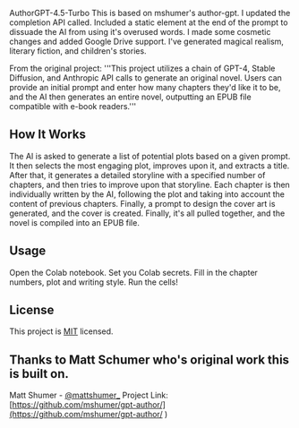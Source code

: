 AuthorGPT-4.5-Turbo
This is based on mshumer's author-gpt.
I updated the completion API called. Included a static element at the end of the prompt to dissuade the AI from using it's overused words. I made some cosmetic changes and added Google Drive support.
I've generated magical realism, literary fiction, and children's stories.

From the original project:
'''This project utilizes a chain of GPT-4, Stable Diffusion, and Anthropic API calls to generate an original novel. Users can provide an initial prompt and enter how many chapters they'd like it to be, and the AI then generates an entire novel, outputting an EPUB file compatible with e-book readers.'''


## How It Works

The AI is asked to generate a list of potential plots based on a given prompt. It then selects the most engaging plot, improves upon it, and extracts a title. After that, it generates a detailed storyline with a specified number of chapters, and then tries to improve upon that storyline. Each chapter is then individually written by the AI, following the plot and taking into account the content of previous chapters. Finally, a prompt to design the cover art is generated, and the cover is created. Finally, it's all pulled together, and the novel is compiled into an EPUB file.

## Usage

Open the Colab notebook. Set you Colab secrets. Fill in the chapter numbers, plot and writing style.
Run the cells!

## License

This project is [MIT](https://github.com/your_username/your_repository/blob/master/LICENSE) licensed.

## Thanks to Matt Schumer who's original work this is built on.

Matt Shumer - [@mattshumer_](https://twitter.com/mattshumer_)
Project Link: [https://github.com/mshumer/gpt-author/](https://github.com/mshumer/gpt-author/ )
